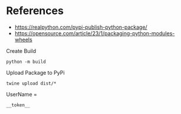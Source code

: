 # References 
- https://realpython.com/pypi-publish-python-package/
- https://opensource.com/article/23/1/packaging-python-modules-wheels

Create Build
~~~
python -m build
~~~

Upload Package to PyPi 
~~~
twine upload dist/*
~~~

UserName = 
~~~
__token__
~~~


